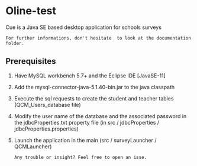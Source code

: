 # Oline-test
Cue is a Java SE based desktop  application for schools  surveys

    For further informations, don't hesitate  to look at the documentation folder.

## Prerequisites 


1. Have MySQL workbench 5.7+ and the Eclipse IDE [JavaSE-11]
2. Add the mysql-connector-java-5.1.40-bin.jar to the java classpath
3. Execute the sql requests to create the student and teacher tables (QCM_Users_database file)
4. Modify the user name of the database and the associated password
 in the jdbcProperties.txt property file (in src / jdbcProperties / jdbcProperties.properties)
5. Launch the application in the main (src / surveyLauncher / QCMLauncher)

       Any trouble or insight? Feel free to open an isse.
